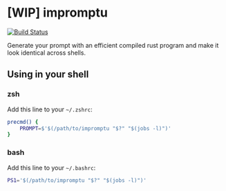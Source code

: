 # [WIP] impromptu

[![Build Status](https://travis-ci.org/f-koehler/impromptu.svg?branch=master)](https://travis-ci.org/f-koehler/impromptu)

Generate your prompt with an efficient compiled rust program and make it look identical across shells.


## Using in your shell

### zsh

Add this line to your `~/.zshrc`:
```zsh
precmd() {
    PROMPT=$'$(/path/to/impromptu "$?" "$(jobs -l)")'
}
```


### bash

Add this line to your `~/.bashrc`:
```bash
PS1='$(/path/to/impromptu "$?" "$(jobs -l)")'
```
